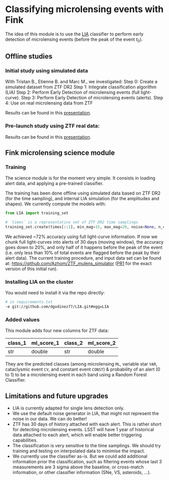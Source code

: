 # Classifying microlensing events with Fink

The idea of this module is to use the [LIA](https://github.com/dgodinez77/LIA) classifier to perform early detection of microlensing events (before the peak of the event $t_0$).

## Offline studies

### Initial study using simulated data

With Tristan B., Etienne B. and Marc M., we investigated:
Step 0: Create a simulated dataset from ZTF DR2
Step 1: Integrate classification algorithm (LIA)
Step 2: Perform Early Detection of microlensing events (full light-curve).
Step 3: Perform Early Detection of microlensing events (alerts).
Step 4: Use on real microlensing data from ZTF

Results can be found in this [presentation](https://docs.google.com/presentation/d/1Te6aFJvHTysyEqJ8I7yQ5o1SEek864ddaFrrGYVDkww/edit?usp=sharing).

### Pre-launch study using ZTF real data:

Results can be found in this [presentation](https://docs.google.com/presentation/d/1KT1GGoSOOGzCjzuB-3f8shREJZh-Ew7I5_VZzd8RCWA/edit?usp=sharing).

## Fink microlensing science module

### Training

The science module is for the moment very simple. It consists in loading alert data, and applying a pre-trained classifier.

The training has been done offline using simulated data based on ZTF DR2 (for the time sampling), and internal LIA simulation (for the amplitudes and shapes). We currently compute the models with:

```python
from LIA import training_set

# `times` is a representative set of ZTF DR2 time samplings
training_set.create(times[::1], min_mag=15, max_mag=20, noise=None, n_class=500)
```

We achieved ~72% accuracy using full light-curve information. If now we chunk full light-curves into alerts of 30 days (moving window), the accuracy goes down to 20%, and only half of it happens before the peak of the event (i.e. only less than 10% of total events are flagged before the peak by their alert data). The current training procedure, and input data set can be found at: https://github.com/Azhom/ZTF_mulens_simulator ([PR1](https://github.com/Azhom/ZTF_mulens_simulator/pull/1) for the exact version of this initial run).

### Installing LIA on the cluster

You would need to install it via the repo directly:

```bash
# in requirements.txt
-e git://github.com/dgodinez77/LIA.git#egg=LIA
```

### Added values

This module adds four new columns for ZTF data:

| class_1 | ml_score_1 | class_2 | ml_score_2 |
|---------|------------|---------|------------|
| str     | double     | str     | double     |

They are the predicted classes (among microlensing `ML`, variable star `VAR`, cataclysmic event `CV`, and constant event `CONST`) & probability of an alert (0 to 1) to be a microlensing event in each band using a Random Forest Classifier.

## Limitations and future upgrades

* LIA is currently adapted for single lens detection only.
* We use the default noise generator in LIA, that might not represent the noise in our data. We can do better!
* ZTF has 30 days of history attached with each alert. This is rather short for detecting microlensing events. LSST will have 1 year of historical data attached to each alert, which will enable better triggering capabilities.
* The classification is very sensitive to the time samplings. We should try training and testing on interpolated data to minimise the impact.
* We currently use the classifier as-is. But we could add additional information prior the classification, such as filtering events whose last 3 measurements are 3 sigma above the baseline, or cross-match information, or other classifier information (SNe, VS, asteroids, ...).
